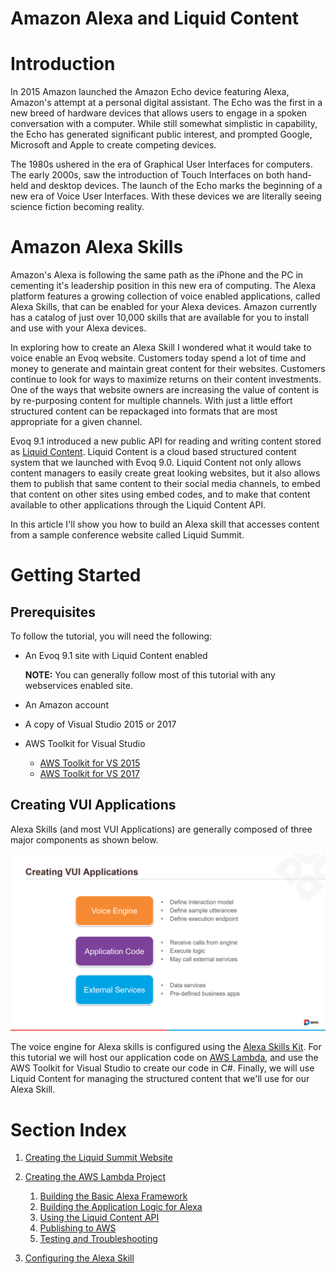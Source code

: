 # Amazon Alexa and Liquid Content

# Introduction

In 2015 Amazon launched the Amazon Echo device featuring Alexa, Amazon's attempt at a personal digital assistant.  The Echo was the first in a new breed of hardware devices that allows users to engage in a spoken conversation with a computer. While still somewhat simplistic in capability, the Echo has generated significant public interest, and prompted Google, Microsoft and Apple to create competing devices.

The 1980s ushered in the era of Graphical User Interfaces for computers.  The early 2000s, saw the introduction of Touch Interfaces on both hand-held and desktop devices.  The launch of the Echo marks the beginning of a new era of Voice User Interfaces. With these devices we are literally seeing science fiction becoming reality.

# Amazon Alexa Skills
Amazon's Alexa is following the same path as the iPhone and the PC in cementing it's leadership position in this new era of computing. The Alexa platform features a growing collection of voice enabled applications, called Alexa Skills, that can be enabled for your Alexa devices. Amazon currently has a catalog of just over 10,000 skills that are available for you to install and use with your Alexa devices.

In exploring how to create an Alexa Skill I wondered what it would take to voice enable an Evoq website. Customers today spend a lot of time and money to generate and maintain great content for their websites. Customers continue to look for ways to maximize returns on their content investments. One of the ways that website owners are increasing the value of content is by re-purposing content for multiple channels.  With just a little effort structured content can be repackaged into formats that are most appropriate for a given channel.

Evoq 9.1 introduced a new public API for reading and writing content stored as [Liquid Content](http://www.dnnsoftware.com/cms-features/about-liquid-content). Liquid Content is a cloud based structured content system that we launched with Evoq 9.0. Liquid Content not only allows content managers to easily create great looking websites, but it also allows them to publish that same content to their social media channels, to embed that content on other sites using embed codes, and to make that content available to other applications through the Liquid Content API.

In this article I'll show you how to build an Alexa skill that accesses content from a sample conference website called Liquid Summit.

# Getting Started

## Prerequisites

To follow the tutorial, you will need the following:

* An Evoq 9.1 site with Liquid Content enabled

  **NOTE:** You can generally follow most of this tutorial with any webservices enabled site. 

* An Amazon account
* A copy of Visual Studio 2015 or 2017
* AWS Toolkit for Visual Studio
  - [AWS Toolkit for VS 2015](https://aws.amazon.com/visualstudio/)
  - [AWS Toolkit for VS 2017](https://marketplace.visualstudio.com/items?itemName=AmazonWebServices.AWSToolkitforVisualStudio2017)


## Creating VUI Applications
Alexa Skills (and most VUI Applications) are generally composed of three major components as shown below.

![VUI Stack](docs/images/main_VUI-Stack.png)

The voice engine for Alexa skills is configured using the [Alexa Skills Kit](https://developer.amazon.com/edw/home.html#/skills). For this tutorial we will host our application code on [AWS Lambda](https://aws.amazon.com/lambda/), and use the AWS Toolkit for Visual Studio to create our code in C#. Finally, we will use Liquid Content for managing the structured content that we'll use for our Alexa Skill.

# Section Index
1. [Creating the Liquid Summit Website](docs/1_Setup_Liquid_Content.md)
2. [Creating the AWS Lambda Project](docs/2_Create_AWS_Lambda_Project.md)

   1. [Building the Basic Alexa Framework](docs/2-1_Create_Basic_Framework.md)
   2. [Building the Application Logic for Alexa](docs/2-2_Create_Application_Logic.md)
   3. [Using the Liquid Content API](docs/2-3_Use_Liquid_Content_API.md)
   4. [Publishing to AWS](docs/2-4_Publishing_Lambda.md)
   5. [Testing and Troubleshooting](docs/2-5_Testing_Lambda_Function.md)

3. [Configuring the Alexa Skill](docs/3_Configure_Alexa_Skill.md)